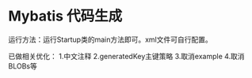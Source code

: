 # Mybatis 代码生成

运行方法：运行Startup类的main方法即可。xml文件可自行配置。

已做相关优化：
1.中文注释
2.generatedKey主键策略
3.取消example
4.取消BLOBs等


